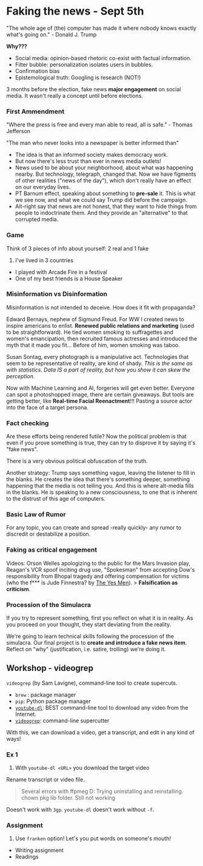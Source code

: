 # Faking the news - Sept 5th
"The whole age of (the) computer has made it where nobody knows exactly what's going on." - Donald J. Trump

**Why???**
- Social media: opinion-based rhetoric co-exist with factual information.
- Filter bubble: personalization isolates users in bubbles.
- Confirmation bias
- Epistemological truth: Googling is research (NOT!)

3 months before the election, fake news **major engagement** on social media. It wasn't really a concept until before elections.


### First Ammendment
"Where the press is free and every man able to read, all is safe." - Thomas Jefferson

"The man who never looks into a newspaper is better informed than"

- The idea is that an informed society makes democracy work.
- But now there's less trust than ever in news media outlets!
- News used to be about your neighborhood, about what was happening nearby. But technology, telegraph, changed that. Now we have figments of other realities ("news of the day"), which don't really have an effect on our everyday lives.
- PT Barnum effect, speaking about something to **pre-sale** it. This is what we see now, and what we could say Trump did before the campaign.
- Alt-right say that news are not honest, that they want to hide things from people to indoctrinate them. And they provide an "alternative" to that corrupted media.


### Game
Think of 3 pieces of info about yourself: 2 real and 1 fake
1. I've lived in 3 countries
- I played with Arcade Fire in a festival
- One of my best friends is a House Speaker


### Misinformation vs Disinformation
Misinformation is not intended to deceive. How does it fit with propaganda?

Edward Bernays, nephew of Sigmund Freud. For WW I created news to inspire americans to enlist. **Renewed public relations and marketing** (used to be straightforward). He tied women smoking to suffragettes and women's emancipation, then recruited famous actresses and introduced the myth that it made you fit... Before of him, women smoking was taboo.

Susan Sontag, every photograph is a manipulative act. Technologies that seem to be representative of reality, are kind of shady. *This is the same as with statistics. Data IS a part of reality, but how you show it can skew the perception.*

Now with Machine Learning and AI, forgeries will get even better. Everyone can spot a photoshopped image, there are certain giveaways. But tools are getting better, like **Real-time Facial Reenactment**!!! Pasting a source actor into the face of a target persona.


### Fact checking
Are these efforts being rendered futile? Now the political problem is that even if you prove something is true, they can try to disprove it by saying it's "fake news".

There is a very obvious political obfuscation of the truth.

Another strategy: Trump says something vague, leaving the listener to fill in the blanks. He creates the idea that there's something deeper, something happening that the media is not telling you. And this is where alt-media fills in the blanks. He is speaking to a new consciousness, to one that is inherent to the distrust of this age of computers.


### Basic Law of Rumor
For any topic, you can create and spread -really quickly- any rumor to discredit or destabilize a position.


### Faking as critical engagement
Videos: Orson Welles apologizing to the public for the Mars Invasion play, Reagan's VCR spoof inciting drug use, "Spokesman" from accepting Dow's responsibility from Bhopal tragedy and offering compensation for victims (who the f*** is Jude Finnestra? by [The Yes Men](http://theyesmen.org/)). > **Falsification as criticism**.


### Procession of the Simulacra
If you try to represent something, first you reflect on what it is in reality. As you proceed on your thought, they start deviating from the reality.

We're going to learn technical skills following the procession of the simulacra.
Our final project is to **create and introduce a fake news item**. Reflect on "why" (justification, i.e. satire, trolling) we're doing it.


## Workshop - videogrep
`videogrep` (by Sam Lavigne), command-line tool to create supercuts.

- `brew` : package manager
- `pip`: Python package manager
- [`youtube-dl`](https://rg3.github.io/youtube-dl/): BEST command-line tool to download any video from the Internet.
- [`videogrep`](https://github.com/antiboredom/videogrep): command-line supercutter

With this, we can download a video, get a transcript, and edit in any kind of ways!

### Ex 1
1. With `youtube-dl <URL>` you download the target video

Rename transcript or video file.
> Several errors with ffpmeg D: Trying uninstalling and reinstalling.
chown pkg lib folder. Still not working

Doesn't work with `3gp`.
`youtube-dl` doesn't work without `-f`.

### Assignment
1. Use `franken` option! Let's you put words on someone's mouth!
- Writing assignment
- Readings
